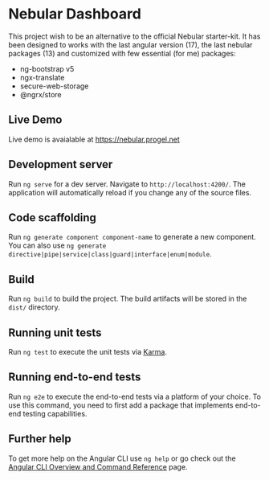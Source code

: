 # Nebular Dashboard

This project wish to be an alternative to the official Nebular starter-kit.
It has been designed to works with the last angular version (17), the last nebular packages (13) and customized with few essential (for me) packages:
-  ng-bootstrap v5
-  ngx-translate
-  secure-web-storage
-  @ngrx/store

## Live Demo

Live demo is avaialable at https://nebular.progel.net

## Development server

Run `ng serve` for a dev server. Navigate to `http://localhost:4200/`. The application will automatically reload if you change any of the source files.

## Code scaffolding

Run `ng generate component component-name` to generate a new component. You can also use `ng generate directive|pipe|service|class|guard|interface|enum|module`.

## Build

Run `ng build` to build the project. The build artifacts will be stored in the `dist/` directory.

## Running unit tests

Run `ng test` to execute the unit tests via [Karma](https://karma-runner.github.io).

## Running end-to-end tests

Run `ng e2e` to execute the end-to-end tests via a platform of your choice. To use this command, you need to first add a package that implements end-to-end testing capabilities.

## Further help

To get more help on the Angular CLI use `ng help` or go check out the [Angular CLI Overview and Command Reference](https://angular.io/cli) page.
